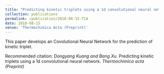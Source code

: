 ```yaml
---
title: "Predicting kinetic triplets using a 1d convolutional neural network. (Preprint)"
collection: publications
permalink: /publication/2018-08-15-TCA
date: 2018-08-15
venue: 'Thermochimica Acta (Preprint)'
---
```


This paper develops an Covolutional Neural Network for the prediction of kinetic triplet.

Recommended citation: *Dongyang Kuang and Bang Xu*. Predicting kinetic triplets using a 1d convolutional neural network. <i>Thermochimica acta (Preprint)</i>

